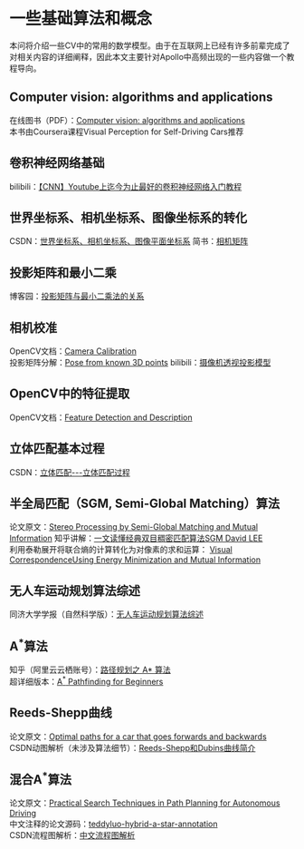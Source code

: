 # 一些基础算法和概念

本问将介绍一些CV中的常用的数学模型。由于在互联网上已经有许多前辈完成了对相关内容的详细阐释，因此本文主要针对Apollo中高频出现的一些内容做一个教程导向。

## Computer vision: algorithms and applications

在线图书（PDF）：[Computer vision: algorithms and applications](http://szeliski.org/Book/drafts/SzeliskiBook_20100903_draft.pdf)  
本书由Coursera课程Visual Perception for Self-Driving Cars推荐

## 卷积神经网络基础

bilibili：[【CNN】Youtube上迄今为止最好的卷积神经网络入门教程](https://www.bilibili.com/video/BV1Fx41177ws)

## 世界坐标系、相机坐标系、图像坐标系的转化

CSDN：[世界坐标系、相机坐标系、图像平面坐标系](https://blog.csdn.net/weizhangyjs/article/details/81020177)
简书：[相机矩阵](https://www.jianshu.com/p/2341da36aa8e)

## 投影矩阵和最小二乘

博客园：[投影矩阵与最小二乘法的关系](https://www.cnblogs.com/bigmonkey/p/9897047.html)

## 相机校准

OpenCV文档：[Camera Calibration](https://docs.opencv.org/4.4.0/dc/dbb/tutorial_py_calibration.html)  
投影矩阵分解：[Pose from known 3D points](https://www.uio.no/studier/emner/matnat/its/nedlagte-emner/UNIK4690/v17/forelesninger/lecture_5_2_pose_from_known_3d_points.pdf)
bilibili：[摄像机透视投影模型](https://www.bilibili.com/video/BV18J411z7jS?t=5750)

## OpenCV中的特征提取

OpenCV文档：[Feature Detection and Description](https://opencv-python-tutroals.readthedocs.io/en/latest/py_tutorials/py_feature2d/py_table_of_contents_feature2d/py_table_of_contents_feature2d.html)

## 立体匹配基本过程

CSDN：[立体匹配---立体匹配过程](https://blog.csdn.net/u010368556/article/details/72823875?utm_medium=distribute.pc_aggpage_search_result.none-task-blog-2~all~first_rank_v2~rank_v25-1-72823875.nonecase&utm_term=%E7%AB%8B%E4%BD%93%E5%8C%B9%E9%85%8D%E5%9B%9B%E4%B8%AA%E6%AD%A5%E9%AA%A4&spm=1000.2123.3001.4430)

## 半全局匹配（SGM, Semi-Global Matching）算法

论文原文：[Stereo Processing by Semi-Global Matching and Mutual Information](http://ieeexplore.ieee.org/xpls/abs_all.jsp?arnumber=4359315&tag=1)
知乎讲解：[一文读懂经典双目稠密匹配算法SGM
David LEE](https://zhuanlan.zhihu.com/p/49272032)  
利用泰勒展开将联合熵的计算转化为对像素的求和运算： [Visual CorrespondenceUsing Energy Minimization and Mutual Information](https://wenku.baidu.com/view/03cdf36548d7c1c708a145a9.html)

## 无人车运动规划算法综述

同济大学学报（自然科学版）：[无人车运动规划算法综述](http://tjxb.cnjournals.cn/html/2017/08/16339.htm)

## A<sup>*</sup>算法

知乎（阿里云云栖账号）：[路径规划之 A* 算法](https://zhuanlan.zhihu.com/p/54510444)  
超详细版本：[A<sup>*</sup> Pathfinding for Beginners](https://www.gamedev.net/reference/articles/article2003.asp)

## Reeds-Shepp曲线

论文原文：[Optimal paths for a car that goes forwards and backwards](http://sector3.imm.uran.ru/shepp/Reeds_Shepp_trunk.pdf)  
CSDN动图解析（未涉及算法细节）：[Reeds-Shepp和Dubins曲线简介](https://blog.csdn.net/robinvista/article/details/95137143)

## 混合A<sup>*</sup>算法

论文原文：[Practical Search Techniques in Path Planning for Autonomous Driving](https://www.aaai.org/Papers/Workshops/2008/WS-08-10/WS08-10-006.pdf)  
中文注释的论文源码：[teddyluo-hybrid-a-star-annotation](https://github.com/teddyluo/hybrid-a-star-annotation)  
CSDN流程图解析：[中文流程图解析](https://blog.csdn.net/qq_31815513/article/details/88709640)  
